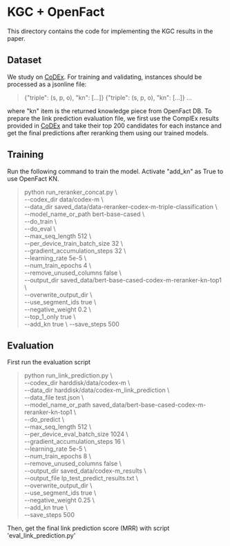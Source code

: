 # KGC + OpenFact
This directory contains the code for implementing the KGC results in the paper.

## Dataset
We study on [CoDEx](https://github.com/tsafavi/codex). For training and validating, instances should be processed as a jsonline file:
> {"triple": (s, p, o), "kn": [...]}
> {"triple": (s, p, o), "kn": [...]}
> ...

where "kn" item is the returned knowledge piece from OpenFact DB.
To prepare the link prediction evaluation file, we first use the ComplEx results provided in [CoDEx](https://github.com/tsafavi/codex) and take their top 200 candidates for each instance and get the final predictions after reranking them using our trained models.

## Training
Run the following command to train the model. Activate "add_kn" as True to use OpenFact KN. 
>python run_reranker_concat.py \  
  --codex_dir data/codex-m \  
  --data_dir saved_data/data-reranker-codex-m-triple-classification \  
  --model_name_or_path bert-base-cased \  
  --do_train \  
  --do_eval \  
  --max_seq_length 512 \  
  --per_device_train_batch_size 32 \  
  --gradient_accumulation_steps 32  \  
  --learning_rate 5e-5 \  
  --num_train_epochs 4 \  
  --remove_unused_columns false \  
  --output_dir saved_data/bert-base-cased-codex-m-reranker-kn-top1 \  
  --overwrite_output_dir \  
  --use_segment_ids true \  
  --negative_weight 0.2 \  
  --top_1_only true \  
  --add_kn true \ 
  --save_steps 500

## Evaluation
First run the evaluation script
>python run_link_prediction.py \  
  --codex_dir harddisk/data/codex-m \  
  --data_dir harddisk/data/codex-m_link_prediction \  
  --data_file test.json \  
  --model_name_or_path saved_data/bert-base-cased-codex-m-reranker-kn-top1 \  
  --do_predict \  
  --max_seq_length 512 \  
  --per_device_eval_batch_size 1024 \  
  --gradient_accumulation_steps 16  \  
  --learning_rate 5e-5 \  
  --num_train_epochs 8 \  
  --remove_unused_columns false \  
  --output_dir saved_data/codex-m_results \  
  --output_file lp_test_predict_results.txt \  
  --overwrite_output_dir \  
  --use_segment_ids true \  
  --negative_weight 0.25 \  
  --add_kn true \  
  --save_steps 500

Then, get the final link prediction score (MRR) with script 'eval_link_prediction.py'